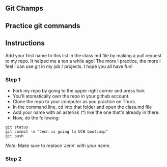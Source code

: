 ## Git Champs
## Practice git commands
## Instructions
Add your first name to this list in the class.md file by making a pull request to my repo. It helped me a ton a while ago! The more I practice, the more I feel I can use git in my job / projects. I hope you all have fun! 

### Step 1
- Fork my repo by going to the upper right corner and press fork
- You'll atomatically own the repo in your github account.
- Clone the repo to your computer as you practice on Thurs.
- In the command line, cd into that folder and open the class.md file
- Add your name with an asterisk (*) like the one that's already in there.
- Now, do the following:
```
git status
git commit -m "Jenn is going to UCB bootcamp"
git push
```

*Note:* Make sure to replace 'Jenn' with your name.

### Step 2





